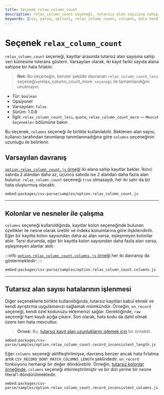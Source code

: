 ```yaml
---
title: Seçenek relax_column_count
description: relax_column_count seçeneği, tutarsız alan sayısına sahip veri kümesine tolerans gösterir. Bu seçenek, veri ayrıştırmasında esneklik sağlar ve daha güvenilir veri işlemi yapmanıza olanak tanır.
keywords: [csv, parse, options, relax_column_count, columns, data handling, error tolerance]
---
```


# Seçenek `relax_column_count`

`relax_column_count` seçeneği, kayıtlar arasında tutarsız alan sayısına sahip veri kümesine tolerans gösterir. Varsayılan olarak, iki kayıt farklı sayıda alana sahipse bir hata fırlatılır.

> **Not:** Bu seçeneğin, benzer şekilde davranan `relax_column_count_less` seçeneği` ve `relax_column_count_more` seçeneği` ile tamamlandığını unutmayın.

* Tür: `boolean`
* Opsiyonel
* Varsayılan: `false`
* Sürüm: 1.0.6
* İlgili: `relax_column_count_less`, `quote`, `relax_column_count_more` &mdash; `Mevcut Seçenekler` bölümüne bakın

Bu seçenek, `columns` seçeneği ile birlikte kullanılabilir. Beklenen alan sayısı, kullanıcı tarafından tanımlanıp tanımlanmadığına göre `columns` seçeneğinin uzunluğu ile belirlenir.

## Varsayılan davranış

[`option.relax_column_count.js` örneği](https://github.com/adaltas/node-csv/blob/master/packages/csv-parse/samples/option.relax_column_count.js) iki alana sahip kayıtlar bekler. İkinci satırda 2 alandan daha az, üçüncü satırda ise 2 alandan daha fazla alan bulunur. `relax_column_count` seçeneği `true` olmasaydı, her iki satır da bir hata oluşturmuş olacaktı.

`embed:packages/csv-parse/samples/option.relax_column_count.js`

---

## Kolonlar ve nesneler ile çalışma

`columns` seçeneği kullanıldığında, kayıtlar kolon seçeneğinde bulunan özellikler ile nesne olarak üretilir ve indeks konumlarına göre ilişkilendirilir. Eğer bir kayıtta kolon sayısından daha az alan varsa, eşleşmeyen kolonlar atılır. Tersi durumda, eğer bir kayıtta kolon sayısından daha fazla alan varsa, eşleşmeyen alanlar atılır. 

:::info
[`option.relax_column_count.columns.js` örneği](https://github.com/adaltas/node-csv/blob/master/packages/csv-parse/samples/option.relax_column_count.columns.js) her iki davranışı da göstermektedir:
:::

`embed:packages/csv-parse/samples/option.relax_column_count.columns.js`

---

## Tutarsız alan sayısı hatalarının işlenmesi

Diğer seçeneklerle birlikte kullanıldığında, tutarsız kayıtları kabul etmek ve kendi ayrıştırma uygulamanızı sağlamak mümkündür. Örneğin, `on_record` seçeneği, kendi özel kodunuzu eklemenizi sağlar. Gerektiğinde, `raw` seçeneği ham kaydı açığa çıkarır. Son olarak, hata kodu da dahil olmak üzere tam hata mevcuttur.

> **Örnek:** Bu, [tutarsız kayıt alan uzunluklarını işlemek için](https://github.com/adaltas/node-csv/blob/master/packages/csv-parse/samples/option.relax_column_count.record_inconsistent_length.js) bir örnektir.

`embed:packages/csv-parse/samples/option.relax_column_count.record_inconsistent_length.js`

Eğer `columns` seçeneği aktifleştirilmişse, davranış benzer ancak hata fırlatma artık `CSV_RECORD_DONT_MATCH_COLUMNS_LENGTH` şeklindedir. `on_record` fonksiyonu herhangi bir değer döndürebilir. Örneğin, [tutarsız kolonlar örneğinde](https://github.com/adaltas/node-csv/blob/master/packages/csv-parse/samples/option.relax_column_count.record_inconsistent_columns.js), `columns` seçeneği etkinleştirilmiştir ve bir dizi yerine bir nesne literal'i döndürülmektedir.

`embed:packages/csv-parse/samples/option.relax_column_count.record_inconsistent_columns.js`